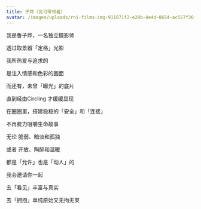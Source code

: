 ```yaml
---
title: 子烨（见习带领者）
avatar: /images/uploads/rni-films-img-911871f2-e28b-4e4d-8654-ac557f36f2ce-2.jpg
---
```

我是鲁子烨，一名独立摄影师

透过取景器「定格」光影

我所热爱与追求的

是注入情感和色彩的画面

而还有，未曾「曝光」的底片

直到经由Circling 才缓缓显现

在圈圈里，搭建稳稳的「安全」和「连接」

不再费力咀嚼生命故事

无论 脆弱、暗淡和孤独

或者 开放、陶醉和温暖

都是「允许」也是「动人」的

我会邀请你一起

去「看见」丰富与真实

去「拥抱」单纯原始又无拘无束